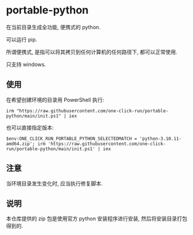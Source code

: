 # portable-python

在当前目录生成全功能, 便携式的 python.

可以运行 pip.

所谓便携式, 是指可以将其拷贝到任何计算机的任何路径下, 都可以正常使用.

只支持 windows.

## 使用

在希望创建环境的目录用 PowerShell 执行:

```
irm "https://raw.githubusercontent.com/one-click-run/portable-python/main/init.ps1" | iex
```

也可以直接指定版本:

```
$env:ONE_CLICK_RUN_PORTABLE_PYTHON_SELECTEDMATCH = 'python-3.10.11-amd64.zip'; irm 'https://raw.githubusercontent.com/one-click-run/portable-python/main/init.ps1' | iex
```

## 注意

当环境目录发生变化时, 应当执行修复脚本.

## 说明

本仓库提供的 zip 包是使用官方 python 安装程序进行安装, 然后将安装目录打包得到的.
